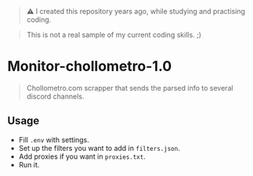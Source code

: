 > ⚠ I created this repository years ago, while studying and practising coding. 

> This is not a real sample of my current coding skills. ;)

# Monitor-chollometro-1.0

> Chollometro.com scrapper that sends the parsed info to several discord channels.

## Usage

* Fill ``.env`` with settings.
* Set up the filters you want to add in ``filters.json``.
* Add proxies if you want in ``proxies.txt``.
* Run it.

